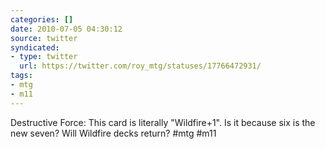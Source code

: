 ```yaml
---
categories: []
date: 2010-07-05 04:30:12
source: twitter
syndicated:
- type: twitter
  url: https://twitter.com/roy_mtg/statuses/17766472931/
tags:
- mtg
- m11
---
```


Destructive Force: This card is literally "Wildfire+1". Is it because six is the new seven? Will Wildfire decks return? #mtg #m11